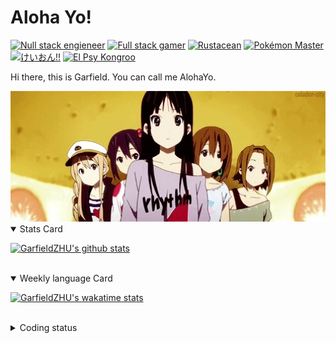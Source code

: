 # Aloha Yo!

[![Null stack engieneer](https://img.shields.io/badge/-Null_stack_engineer-a890f0)](https://github.com/GarfieldZHU)
[![Full stack gamer](https://img.shields.io/badge/-Full_stack_gamer-78c850)](https://steamcommunity.com/profiles/76561198092274492/)
[![Rustacean](https://img.shields.io/badge/-Rustacean-f74c00)](https://www.rust-lang.org/)
[![Pokémon Master](https://img.shields.io/badge/-Pokémon_Master-f8d030)](https://www.pokemon.com/us/pokedex/)
[![けいおん!!](https://img.shields.io/badge/-けいおん!!-f85888)](https://ja.wikipedia.org/wiki/%E6%94%BE%E8%AA%B2%E5%BE%8C%E3%83%86%E3%82%A3%E3%83%BC%E3%82%BF%E3%82%A4%E3%83%A0_(%E3%82%A2%E3%83%AB%E3%83%90%E3%83%A0))
[![El Psy Kongroo](https://img.shields.io/badge/-El_Psy_Kongroo-6890f0)](https://mzh.moegirl.org.cn/zh-hans/El_psy_congroo)


Hi there, this is Garfield. You can call me AlohaYo. 

<img width="640" src="https://raw.githubusercontent.com/GarfieldZHU/GarfieldZHU/master/assets/k-on-5.webp" />


<details open>
<summary>Stats Card</summary>
 
[![GarfieldZHU's github stats](https://github-readme-stats.vercel.app/api?username=GarfieldZHU&show_icons=true&theme=tokyonight)](https://github.com/anuraghazra/github-readme-stats)
 
</details>

<br/>

<details open>
<summary>Weekly language Card</summary>
 
[![GarfieldZHU's wakatime stats](https://github-readme-stats.vercel.app/api/wakatime?username=AlohaYo&theme=nightowl&layout=compact)](https://github.com/GarfieldZHU/GarfieldZHU)


<br/>

</details>

<details>

<summary>Coding status</summary>

<br/>

<!--START_SECTION:waka-->
**🐱 My GitHub Data** 

> 🏆 502 Contributions in the Year 2021
 > 
> 📦 492.3 kB Used in GitHub's Storage 
 > 
> 🚫 Not Opted to Hire
 > 
> 📜 64 Public Repositories 
 > 
> 🔑 36 Private Repositories  
 > 
**I'm a Night 🦉** 

```text
🌞 Morning    91 commits     ███░░░░░░░░░░░░░░░░░░░░░░   15.17% 
🌆 Daytime    184 commits    ███████░░░░░░░░░░░░░░░░░░   30.67% 
🌃 Evening    234 commits    █████████░░░░░░░░░░░░░░░░   39.0% 
🌙 Night      91 commits     ███░░░░░░░░░░░░░░░░░░░░░░   15.17%

```


📊 **This Week I Spent My Time On** 

```text
💬 Programming Languages: 
Java                     3 hrs 53 mins       ███████████░░░░░░░░░░░░░░   46.3% 
TypeScript               2 hrs 20 mins       ███████░░░░░░░░░░░░░░░░░░   27.92% 
JSON                     22 mins             █░░░░░░░░░░░░░░░░░░░░░░░░   4.47% 
SCSS                     21 mins             █░░░░░░░░░░░░░░░░░░░░░░░░   4.17% 
Bash                     16 mins             ░░░░░░░░░░░░░░░░░░░░░░░░░   3.26%

🔥 Editors: 
IntelliJ                 4 hrs 19 mins       ████████████░░░░░░░░░░░░░   51.42% 
VS Code                  4 hrs 5 mins        ████████████░░░░░░░░░░░░░   48.58%

💻 Operating System: 
Windows                  4 hrs 35 mins       █████████████░░░░░░░░░░░░   54.65% 
Mac                      3 hrs 49 mins       ███████████░░░░░░░░░░░░░░   45.35%

```


 Last Updated on 12/10/2021
<!--END_SECTION:waka-->

</details>
